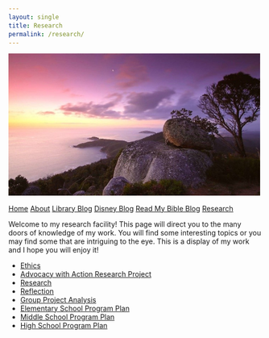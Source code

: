 ```yaml
---
layout: single
title: Research
permalink: /research/
---
```


<img src="/assets/Sunset.jpg" width="500px" length="500px">

[Home](/)
[About](/about/)
[Library Blog](/library/)
[Disney Blog](/disney/)
[Read My Bible Blog](/bible/)
[Research](/research/)


 Welcome to my research facility! This page will direct you to the many doors of knowledge of my work. You will find some interesting topics or you may find some that are intriguing to the eye. This is a display of my work and I hope you will enjoy it!

*  <a href="Ethics.pdf">Ethics</a>
*  <a href="Advocacy with Action Research Project_ Physical Books vs eBooks.pdf">Advocacy with Action Research Project</a>
*  <a href="Research.pdf">Research</a>
*  <a href= "Reflection Paper.pdf">Reflection</a>
*  <a href="Group Behavior Analysis.pdf">Group Project Analysis</a>
*  <a href="Supercharged Storytime OBPE Outline.pdf">Elementary School Program Plan</a>
*  <a href="Middle School OBPE Plan.pdf">Middle School Program Plan</a>
*  <a href="High School OBPE Plan.pdf">High School Program Plan</a>
